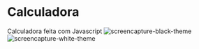 # Calculadora
 Calculadora feita com Javascript
![screencapture-black-theme](https://github.com/isinhah/projeto-calculadora/assets/100586957/2a3d1962-ce70-496d-bbe6-f165b84f6bfa)
![screencapture-white-theme](https://github.com/isinhah/projeto-calculadora/assets/100586957/681565b5-9c6c-49c8-9030-52d2cdfbd5f8)
